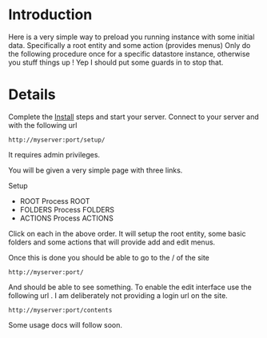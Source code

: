 # Introduction #

Here is a very simple way to preload you running instance with some initial
data. Specifically a root entity and some action (provides menus)
Only do the following procedure once for a specific datastore instance, otherwise you
stuff things up !  Yep I should put some guards in to stop that.

# Details #

Complete the [Install](Install.md) steps and start your server.
Connect to your server and with the following url

```
http://myserver:port/setup/
```
It requires admin privileges.

You will be given a very simple page with three links.

Setup

  * ROOT Process ROOT
  * FOLDERS Process FOLDERS
  * ACTIONS Process ACTIONS

Click on each in the above order.
It will setup the root entity, some basic folders and some actions that will provide  add and edit menus.

Once this is done you should be able to go to the / of the site
```
http://myserver:port/
```

And should be able to see something.
To enable the edit interface use the following url . I am deliberately not providing a login url on the site.

```
http://myserver:port/contents
```

Some usage docs will follow soon.